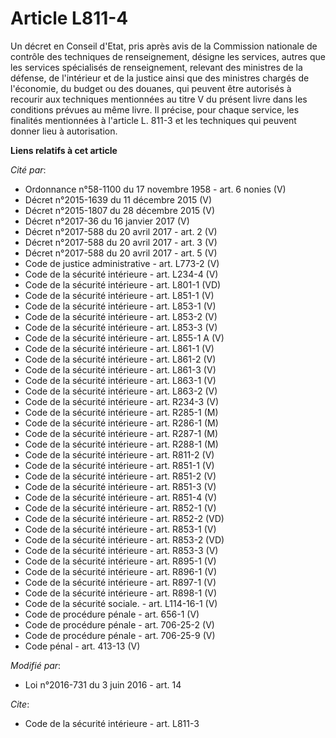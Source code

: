 # Article L811-4

Un décret en Conseil d'Etat, pris après avis de la Commission nationale de contrôle des techniques de renseignement, désigne
les services, autres que les services spécialisés de renseignement, relevant des ministres de la défense, de l'intérieur et
de la justice ainsi que des ministres chargés de l'économie, du budget ou des douanes, qui peuvent être autorisés à recourir
aux techniques mentionnées au titre V du présent livre dans les conditions prévues au même livre. Il précise, pour chaque
service, les finalités mentionnées à l'article L. 811-3 et les techniques qui peuvent donner lieu à autorisation.

**Liens relatifs à cet article**

_Cité par_:

  - Ordonnance n°58-1100 du 17 novembre 1958 - art. 6 nonies (V)
  - Décret n°2015-1639 du 11 décembre 2015 (V)
  - Décret n°2015-1807 du 28 décembre 2015 (V)
  - Décret n°2017-36 du 16 janvier 2017 (V)
  - Décret n°2017-588 du 20 avril 2017 - art. 2 (V)
  - Décret n°2017-588 du 20 avril 2017 - art. 3 (V)
  - Décret n°2017-588 du 20 avril 2017 - art. 5 (V)
  - Code de justice administrative - art. L773-2 (V)
  - Code de la sécurité intérieure - art. L234-4 (V)
  - Code de la sécurité intérieure - art. L801-1 (VD)
  - Code de la sécurité intérieure - art. L851-1 (V)
  - Code de la sécurité intérieure - art. L853-1 (V)
  - Code de la sécurité intérieure - art. L853-2 (V)
  - Code de la sécurité intérieure - art. L853-3 (V)
  - Code de la sécurité intérieure - art. L855-1 A (V)
  - Code de la sécurité intérieure - art. L861-1 (V)
  - Code de la sécurité intérieure - art. L861-2 (V)
  - Code de la sécurité intérieure - art. L861-3 (V)
  - Code de la sécurité intérieure - art. L863-1 (V)
  - Code de la sécurité intérieure - art. L863-2 (V)
  - Code de la sécurité intérieure - art. R234-3 (V)
  - Code de la sécurité intérieure - art. R285-1 (M)
  - Code de la sécurité intérieure - art. R286-1 (M)
  - Code de la sécurité intérieure - art. R287-1 (M)
  - Code de la sécurité intérieure - art. R288-1 (M)
  - Code de la sécurité intérieure - art. R811-2 (V)
  - Code de la sécurité intérieure - art. R851-1 (V)
  - Code de la sécurité intérieure - art. R851-2 (V)
  - Code de la sécurité intérieure - art. R851-3 (V)
  - Code de la sécurité intérieure - art. R851-4 (V)
  - Code de la sécurité intérieure - art. R852-1 (V)
  - Code de la sécurité intérieure - art. R852-2 (VD)
  - Code de la sécurité intérieure - art. R853-1 (V)
  - Code de la sécurité intérieure - art. R853-2 (VD)
  - Code de la sécurité intérieure - art. R853-3 (V)
  - Code de la sécurité intérieure - art. R895-1 (V)
  - Code de la sécurité intérieure - art. R896-1 (V)
  - Code de la sécurité intérieure - art. R897-1 (V)
  - Code de la sécurité intérieure - art. R898-1 (V)
  - Code de la sécurité sociale. - art. L114-16-1 (V)
  - Code de procédure pénale - art. 656-1 (V)
  - Code de procédure pénale - art. 706-25-2 (V)
  - Code de procédure pénale - art. 706-25-9 (V)
  - Code pénal - art. 413-13 (V)

_Modifié par_:

  - Loi n°2016-731 du 3 juin 2016 - art. 14

_Cite_:

  - Code de la sécurité intérieure - art. L811-3
